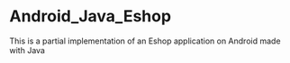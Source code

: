 # Android_Java_Eshop
 This is a partial implementation of an Eshop application on Android made with Java
